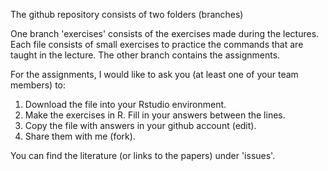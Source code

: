 The github repository consists of two folders (branches)

One branch 'exercises' consists of the exercises made during the lectures.
Each file consists of small exercises to
practice the commands that are taught in the lecture.
The other branch contains the assignments.

For the assignments, I would like to ask you (at 
least one of your team members) to:

1. Download the file into your Rstudio environment.
2. Make the exercises in R. Fill in your answers between 
the lines.
3. Copy the file with answers in your github account (edit).
4. Share them with me (fork).

You can find the literature (or links to the papers) under 'issues'.
